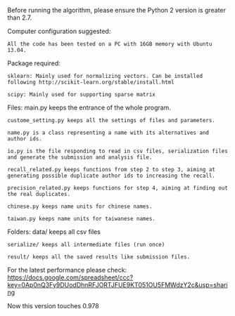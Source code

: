 Before running the algorithm, please ensure the Python 2 version is greater than 2.7.

Computer configuration suggested:

    All the code has been tested on a PC with 16GB memory with Ubuntu 13.04.

Package required: 

    sklearn: Mainly used for normalizing vectors. Can be installed following http://scikit-learn.org/stable/install.html

    scipy: Mainly used for supporting sparse matrix

Files:
    main.py keeps the entrance of the whole program.

    custome_setting.py keeps all the settings of files and parameters.

    name.py is a class representing a name with its alternatives and author ids.

    io.py is the file responding to read in csv files, serialization files and generate the submission and analysis file.

    recall_related.py keeps functions from step 2 to step 3, aiming at generating possible duplicate author ids to increasing the recall.

    precision_related.py keeps functions for step 4, aiming at finding out the real duplicates.

    chinese.py keeps name units for chinese names.

    taiwan.py keeps name units for taiwanese names.

Folders:
    data/ keeps all csv files

    serialize/ keeps all intermediate files (run once)
    
    result/ keeps all the saved results like submission files.

For the latest performance please check: 
https://docs.google.com/spreadsheet/ccc?key=0Ap0nQ3Fy9DUodDhnRFJORTJFUE9KT051OU5FMWdzY2c&usp=sharing

Now this version touches 0.978 

